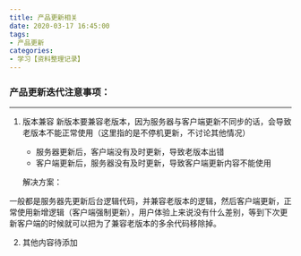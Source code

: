 ```yaml
---
title: 产品更新相关
date: 2020-03-17 16:45:00
tags:
- 产品更新
categories:
- 学习【资料整理记录】
---
```


### 产品更新迭代注意事项：

---

1. 版本兼容
   新版本要兼容老版本，因为服务器与客户端更新不同步的话，会导致老版本不能正常使用（这里指的是不停机更新，不讨论其他情况）

   - 服务器更新后，客户端没有及时更新，导致老版本出错
   - 客户端更新后，服务器没有及时更新，导致客户端更新内容不能使用

   解决方案：

​		一般都是服务器先更新后台逻辑代码，并兼容老版本的逻辑，然后客户端更新，正常使用新增逻辑（客户端强制更新），用户体验上来说没有什么差别，等到下次更新客户端的时候就可以把为了兼容老版本的多余代码移除掉。
   
2. 其他内容待添加

